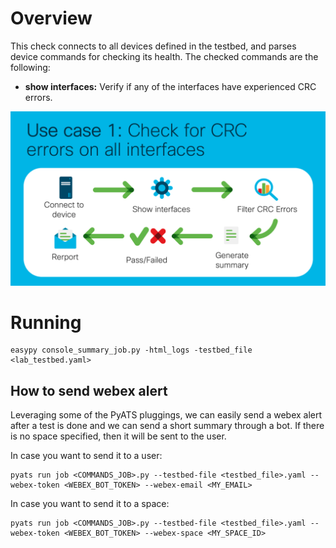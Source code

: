 # Overview

This check connects to all devices defined in the testbed, and parses device
commands for checking its health. The checked commands are the following:
* **show interfaces:** Verify if any of the interfaces have experienced CRC errors.

![NetDevops](/IMAGES/use_case_CRC.png)

# Running

```
easypy console_summary_job.py -html_logs -testbed_file <lab_testbed.yaml>
```

## How to send webex alert

Leveraging some of the PyATS pluggings, we can easily send a webex alert after a test is done and we can send a short summary through a bot. If there is no space specified, then it will be sent to the user. 

In case you want to send it to a user:

    pyats run job <COMMANDS_JOB>.py --testbed-file <testbed_file>.yaml --webex-token <WEBEX_BOT_TOKEN> --webex-email <MY_EMAIL> 
    
In case you want to send it to a space:

    pyats run job <COMMANDS_JOB>.py --testbed-file <testbed_file>.yaml --webex-token <WEBEX_BOT_TOKEN> --webex-space <MY_SPACE_ID>